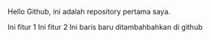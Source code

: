 Hello Github, ini adalah repository pertama saya.

Ini fitur 1
Ini fitur 2 
Ini baris baru ditambahbahkan di github
